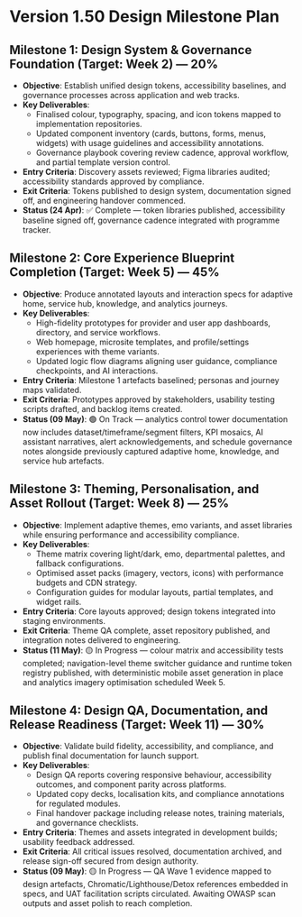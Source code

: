 # Version 1.50 Design Milestone Plan

## Milestone 1: Design System & Governance Foundation (Target: Week 2) — 20%
- **Objective**: Establish unified design tokens, accessibility baselines, and governance processes across application and web tracks.
- **Key Deliverables**:
  - Finalised colour, typography, spacing, and icon tokens mapped to implementation repositories.
  - Updated component inventory (cards, buttons, forms, menus, widgets) with usage guidelines and accessibility annotations.
  - Governance playbook covering review cadence, approval workflow, and partial template version control.
- **Entry Criteria**: Discovery assets reviewed; Figma libraries audited; accessibility standards approved by compliance.
- **Exit Criteria**: Tokens published to design system, documentation signed off, and engineering handover commenced.
- **Status (24 Apr)**: ✅ Complete — token libraries published, accessibility baseline signed off, governance cadence integrated with programme tracker.

## Milestone 2: Core Experience Blueprint Completion (Target: Week 5) — 45%
- **Objective**: Produce annotated layouts and interaction specs for adaptive home, service hub, knowledge, and analytics journeys.
- **Key Deliverables**:
  - High-fidelity prototypes for provider and user app dashboards, directory, and service workflows.
  - Web homepage, microsite templates, and profile/settings experiences with theme variants.
  - Updated logic flow diagrams aligning user guidance, compliance checkpoints, and AI interactions.
- **Entry Criteria**: Milestone 1 artefacts baselined; personas and journey maps validated.
- **Exit Criteria**: Prototypes approved by stakeholders, usability testing scripts drafted, and backlog items created.
- **Status (09 May)**: 🟢 On Track — analytics control tower documentation now includes dataset/timeframe/segment filters, KPI mosaics, AI assistant narratives, alert acknowledgements, and schedule governance notes alongside previously captured adaptive home, knowledge, and service hub artefacts.

## Milestone 3: Theming, Personalisation, and Asset Rollout (Target: Week 8) — 25%
- **Objective**: Implement adaptive themes, emo variants, and asset libraries while ensuring performance and accessibility compliance.
- **Key Deliverables**:
  - Theme matrix covering light/dark, emo, departmental palettes, and fallback configurations.
  - Optimised asset packs (imagery, vectors, icons) with performance budgets and CDN strategy.
  - Configuration guides for modular layouts, partial templates, and widget rails.
- **Entry Criteria**: Core layouts approved; design tokens integrated into staging environments.
- **Exit Criteria**: Theme QA complete, asset repository published, and integration notes delivered to engineering.
- **Status (11 May)**: 🟡 In Progress — colour matrix and accessibility tests completed; navigation-level theme switcher guidance and runtime token registry published, with deterministic mobile asset generation in place and analytics imagery optimisation scheduled Week 5.

## Milestone 4: Design QA, Documentation, and Release Readiness (Target: Week 11) — 30%
- **Objective**: Validate build fidelity, accessibility, and compliance, and publish final documentation for launch support.
- **Key Deliverables**:
  - Design QA reports covering responsive behaviour, accessibility outcomes, and component parity across platforms.
  - Updated copy decks, localisation kits, and compliance annotations for regulated modules.
  - Final handover package including release notes, training materials, and governance checklists.
- **Entry Criteria**: Themes and assets integrated in development builds; usability feedback addressed.
- **Exit Criteria**: All critical issues resolved, documentation archived, and release sign-off secured from design authority.
- **Status (09 May)**: 🟡 In Progress — QA Wave 1 evidence mapped to design artefacts, Chromatic/Lighthouse/Detox references embedded in specs, and UAT facilitation scripts circulated. Awaiting OWASP scan outputs and asset polish to reach completion.
